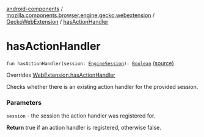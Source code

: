 [android-components](../../index.md) / [mozilla.components.browser.engine.gecko.webextension](../index.md) / [GeckoWebExtension](index.md) / [hasActionHandler](./has-action-handler.md)

# hasActionHandler

`fun hasActionHandler(session: `[`EngineSession`](../../mozilla.components.concept.engine/-engine-session/index.md)`): `[`Boolean`](https://kotlinlang.org/api/latest/jvm/stdlib/kotlin/-boolean/index.html) [(source)](https://github.com/mozilla-mobile/android-components/blob/master/components/browser/engine-gecko-beta/src/main/java/mozilla/components/browser/engine/gecko/webextension/GeckoWebExtension.kt#L151)

Overrides [WebExtension.hasActionHandler](../../mozilla.components.concept.engine.webextension/-web-extension/has-action-handler.md)

Checks whether there is an existing action handler for the provided
session.

### Parameters

`session` - the session the action handler was registered for.

**Return**
true if an action handler is registered, otherwise false.

